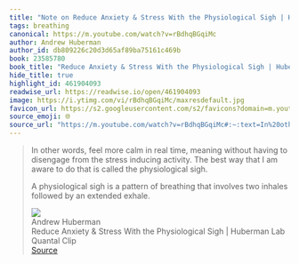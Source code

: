 ```yaml
---
title: "Note on Reduce Anxiety & Stress With the Physiological Sigh | Huberman Lab Quantal Clip via Andrew Huberman"
tags: breathing
canonical: https://m.youtube.com/watch?v=rBdhqBGqiMc
author: Andrew Huberman
author_id: db809226c20d3d65af89ba75161c469b
book: 23585780
book_title: "Reduce Anxiety & Stress With the Physiological Sigh | Huberman Lab Quantal Clip"
hide_title: true
highlight_id: 461904093
readwise_url: https://readwise.io/open/461904093
image: https://i.ytimg.com/vi/rBdhqBGqiMc/maxresdefault.jpg
favicon_url: https://s2.googleusercontent.com/s2/favicons?domain=m.youtube.com
source_emoji: 🌐
source_url: "https://m.youtube.com/watch?v=rBdhqBGqiMc#:~:text=In%20other%20words%2C,an%20extended%20exhale."
---
```


> In other words, feel more calm in real time, meaning without having to disengage from the stress inducing activity. The best way that I am aware to do that is called the physiological sigh.
> 
> A physiological sigh is a pattern of breathing that involves two inhales followed by an extended exhale.
> <div class="quoteback-footer"><div class="quoteback-avatar"><img class="mini-favicon" src="https://s2.googleusercontent.com/s2/favicons?domain=m.youtube.com"></div><div class="quoteback-metadata"><div class="metadata-inner"><span style="display:none">FROM:</span><div aria-label="Andrew Huberman" class="quoteback-author"> Andrew Huberman</div><div aria-label="Reduce Anxiety & Stress With the Physiological Sigh | Huberman Lab Quantal Clip" class="quoteback-title"> Reduce Anxiety & Stress With the Physiological Sigh | Huberman Lab Quantal Clip</div></div></div><div class="quoteback-backlink"><a target="_blank" aria-label="go to the full text of this quotation" rel="noopener" href="https://m.youtube.com/watch?v=rBdhqBGqiMc#:~:text=In%20other%20words%2C,an%20extended%20exhale." class="quoteback-arrow"> Source</a></div></div>